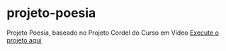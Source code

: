 # projeto-poesia

Projeto Poesia, baseado no Projeto Cordel do Curso em Vídeo
<a href="https://jeiellima.github.io/projeto-poesia
/index.html">Execute o projeto aqui</a>
